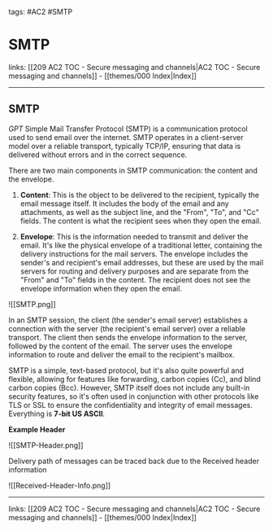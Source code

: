 tags: #AC2 #SMTP

# SMTP

links: [[209 AC2 TOC - Secure messaging and channels|AC2 TOC - Secure messaging and channels]] - [[themes/000 Index|Index]]

---

## SMTP

*GPT*
Simple Mail Transfer Protocol (SMTP) is a communication protocol used to send email over the internet. SMTP operates in a client-server model over a reliable transport, typically TCP/IP, ensuring that data is delivered without errors and in the correct sequence.

There are two main components in SMTP communication: the content and the envelope.

1. **Content**: This is the object to be delivered to the recipient, typically the email message itself. It includes the body of the email and any attachments, as well as the subject line, and the "From", "To", and "Cc" fields. The content is what the recipient sees when they open the email.

2. **Envelope**: This is the information needed to transmit and deliver the email. It's like the physical envelope of a traditional letter, containing the delivery instructions for the mail servers. The envelope includes the sender's and recipient's email addresses, but these are used by the mail servers for routing and delivery purposes and are separate from the "From" and "To" fields in the content. The recipient does not see the envelope information when they open the email.  

![[SMTP.png]]

In an SMTP session, the client (the sender's email server) establishes a connection with the server (the recipient's email server) over a reliable transport. The client then sends the envelope information to the server, followed by the content of the email. The server uses the envelope information to route and deliver the email to the recipient's mailbox.

SMTP is a simple, text-based protocol, but it's also quite powerful and flexible, allowing for features like forwarding, carbon copies (Cc), and blind carbon copies (Bcc). However, SMTP itself does not include any built-in security features, so it's often used in conjunction with other protocols like TLS or SSL to ensure the confidentiality and integrity of email messages. Everything is **7-bit US ASCII**.

**Example Header**

![[SMTP-Header.png]]

Delivery path of messages can be traced back due to the Received header information

![[Received-Header-Info.png]]

---
links: [[209 AC2 TOC - Secure messaging and channels|AC2 TOC - Secure messaging and channels]] - [[themes/000 Index|Index]]